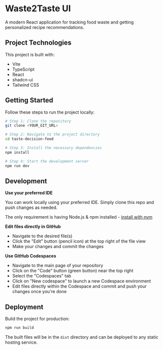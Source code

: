 # Waste2Taste UI

A modern React application for tracking food waste and getting personalized recipe recommendations.

## Project Technologies

This project is built with:

- Vite
- TypeScript
- React
- shadcn-ui
- Tailwind CSS

## Getting Started

Follow these steps to run the project locally:

```sh
# Step 1: Clone the repository
git clone <YOUR_GIT_URL>

# Step 2: Navigate to the project directory
cd taste-decision-feed

# Step 3: Install the necessary dependencies
npm install

# Step 4: Start the development server
npm run dev
```

## Development

**Use your preferred IDE**

You can work locally using your preferred IDE. Simply clone this repo and push changes as needed.

The only requirement is having Node.js & npm installed - [install with nvm](https://github.com/nvm-sh/nvm#installing-and-updating)

**Edit files directly in GitHub**

- Navigate to the desired file(s)
- Click the "Edit" button (pencil icon) at the top right of the file view
- Make your changes and commit the changes

**Use GitHub Codespaces**

- Navigate to the main page of your repository
- Click on the "Code" button (green button) near the top right
- Select the "Codespaces" tab
- Click on "New codespace" to launch a new Codespace environment
- Edit files directly within the Codespace and commit and push your changes once you're done

## Deployment

Build the project for production:

```sh
npm run build
```

The built files will be in the `dist` directory and can be deployed to any static hosting service.

